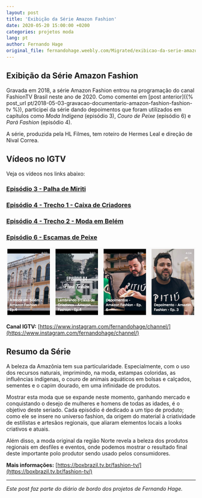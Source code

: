 ```yaml
---
layout: post
title: 'Exibição da Série Amazon Fashion'
date: 2020-05-20 15:00:00 +0200
categories: projetos moda
lang: pt
author: Fernando Hage
original_file: fernandohage.weebly.com/Migrated/exibicao-da-serie-amazon-fashion.html
---
```


## Exibição da Série Amazon Fashion

Gravada em 2018, a série Amazon Fashion entrou na programação do canal FashionTV Brasil neste ano de 2020. Como comentei em [post anterior]({% post_url pt/2018-05-03-gravacao-documentario-amazon-fashion-fashion-tv %}), participei da série dando depoimentos que foram utilizados em capítulos como *Moda Indígena* (episódio 3), *Couro de Peixe* (episódio 6) e *Pará Fashion* (episódio 4).

A série, produzida pela HL Filmes, tem roteiro de Hermes Leal e direção de Nival Correa.

## Vídeos no IGTV

Veja os vídeos nos links abaixo:

### [Episódio 3 - Palha de Miriti](https://www.instagram.com/tv/B-uPILRhgZK/?utm_source=ig_web_button_share_sheet)

### [Episódio 4 - Trecho 1 - Caixa de Criadores](https://www.instagram.com/tv/B_z1RpcBdW-/?utm_source=ig_web_copy_link)

### [Episódio 4 - Trecho 2 - Moda em Belém](https://www.instagram.com/tv/B_3UwLrBuz5/?utm_source=ig_web_copy_link)

### [Episódio 6 - Escamas de Peixe](https://www.instagram.com/tv/B_qRrb3B8Uo/)

![Imagem da série Amazon Fashion](/assets/images/2020-05-20-exibicao-serie-amazon-fashion-documentario.png)

**Canal IGTV:** [https://www.instagram.com/fernandohage/channel/](https://www.instagram.com/fernandohage/channel/)

## Resumo da Série

A beleza da Amazônia tem sua particularidade. Especialmente, com o uso dos recursos naturais, imprimindo, na moda, estampas coloridas, as influências indígenas, o couro de animais aquáticos em bolsas e calçados, sementes e o capim dourado, em uma infinidade de produtos.

Mostrar esta moda que se expande neste momento, ganhando mercado e conquistando o desejo de mulheres e homens de todas as idades, é o objetivo deste seriado. Cada episódio é dedicado a um tipo de produto; como ele se insere no universo fashion, da origem do material à criatividade de estilistas e artesãos regionais, que aliaram elementos locais a looks criativos e atuais.

Além disso, a moda original da região Norte revela a beleza dos produtos regionais em desfiles e eventos, onde podemos mostrar o resultado final deste importante polo produtor sendo usado pelos consumidores.

**Mais informações:** [https://boxbrazil.tv.br/fashion-tv/](https://boxbrazil.tv.br/fashion-tv/)

---

*Este post faz parte do diário de bordo dos projetos de Fernando Hage.*
